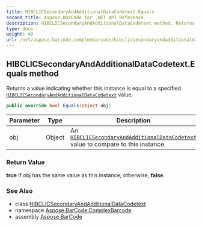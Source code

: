 ```yaml
---
title: HIBCLICSecondaryAndAdditionalDataCodetext.Equals
second_title: Aspose.BarCode for .NET API Reference
description: HIBCLICSecondaryAndAdditionalDataCodetext method. Returns a value indicating whether this instance is equal to a specified HIBCLICSecondaryAndAdditionalDataCodetext value
type: docs
weight: 40
url: /net/aspose.barcode.complexbarcode/hibclicsecondaryandadditionaldatacodetext/equals/
---
```

## HIBCLICSecondaryAndAdditionalDataCodetext.Equals method

Returns a value indicating whether this instance is equal to a specified [`HIBCLICSecondaryAndAdditionalDataCodetext`](../) value.

```csharp
public override bool Equals(object obj)
```

| Parameter | Type | Description |
| --- | --- | --- |
| obj | Object | An [`HIBCLICSecondaryAndAdditionalDataCodetext`](../) value to compare to this instance. |

### Return Value

**true** if obj has the same value as this instance; otherwise, **false**.

### See Also

* class [HIBCLICSecondaryAndAdditionalDataCodetext](../)
* namespace [Aspose.BarCode.ComplexBarcode](../../../aspose.barcode.complexbarcode/)
* assembly [Aspose.BarCode](../../../)


